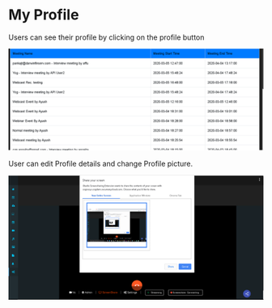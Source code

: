 # My Profile

Users can see their profile by clicking on the profile button

![](../.gitbook/assets/image%20%28251%29.png)

User can edit Profile details and change Profile picture.

![](../.gitbook/assets/image%20%2896%29.png)

